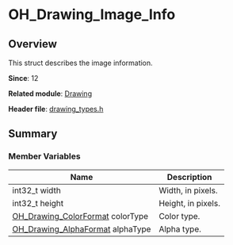 # OH_Drawing_Image_Info

## Overview

This struct describes the image information.

**Since**: 12

**Related module**: [Drawing](capi-drawing.md)

**Header file**: [drawing_types.h](capi-drawing-types-h.md)

## Summary

### Member Variables

| Name                                                        | Description                                                        |
| ------------------------------------------------------------ | ------------------------------------------------------------ |
| int32_t width                                                | Width, in pixels.                                          |
| int32_t height                                               | Height, in pixels.                                          |
| [OH_Drawing_ColorFormat](capi-drawing-types-h.md#oh_drawing_colorformat) colorType | Color type.|
| [OH_Drawing_AlphaFormat](capi-drawing-types-h.md#oh_drawing_alphaformat) alphaType | Alpha type.|
